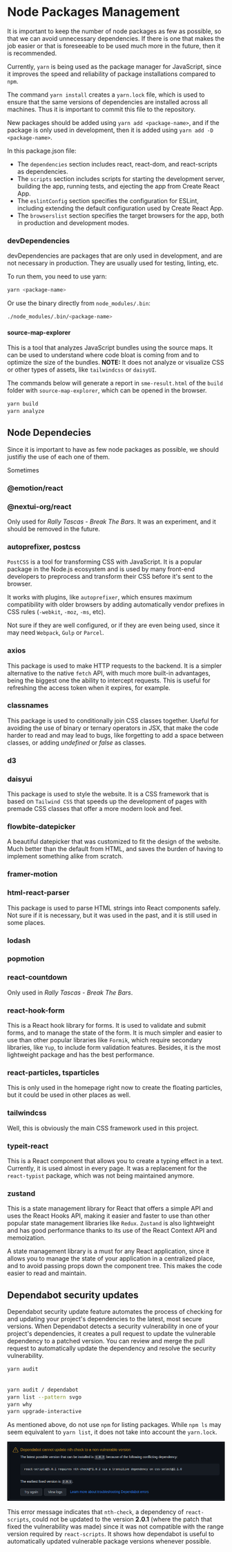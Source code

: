 
# Node Packages Management


It is important to keep the number of node packages as few as possible, so that we can avoid unnecessary dependencies. If there is one that makes the job easier or that is foreseeable to be used much more in the future, then it is recommended.

Currently, `yarn` is being used as the package manager for JavaScript, since it improves the speed and reliability of package installations compared to `npm`.

The command `yarn install` creates a `yarn.lock` file, which is used to ensure that the same versions of dependencies are installed across all machines. Thus it is important to commit this file to the repository.

New packages should be added using `yarn add <package-name>`, and if the package is only used in development, then it is added using `yarn add -D <package-name>`.


In this package.json file:

- The `dependencies` section includes react, react-dom, and react-scripts as dependencies.
- The `scripts` section includes scripts for starting the development server, building the app, running tests, and ejecting the app from Create React App.
- The `eslintConfig` section specifies the configuration for ESLint, including extending the default configuration used by Create React App.
- The `browserslist` section specifies the target browsers for the app, both in production and development modes.


### devDependencies

devDependencies are packages that are only used in development, and are not necessary in production. They are usually used for testing, linting, etc.

To run them, you need to use yarn:

```bash
yarn <package-name>
```
Or use the binary directly from `node_modules/.bin`:
```bash
./node_modules/.bin/<package-name>
```

#### source-map-explorer

This is a tool that analyzes JavaScript bundles using the source maps. It can be used to understand where code bloat is coming from and to optimize the size of the bundles.
**NOTE:** It does not analyze or visualize CSS or other types of assets, like `tailwindcss` or `daisyUI`.

The commands below will generate a report in `sme-result.html` of the `build` folder with `source-map-explorer`, which can be opened in the browser.

```bash
yarn build
yarn analyze
```

<!-- 
This error message indicates that there is an invalid version range specified in the package.json file of the react-typist package.

In this case, the version range "^0.14 || ^15.0 || ^16.0" is not a valid semver range. The || operator means "or", and the version range is trying to specify that the package is compatible with either version 0.14.x or versions 15.x.x or versions 16.x.x.
 -->



## Node Dependecies

Since it is important to have as few node packages as possible, we should justifiy the use of each one of them.

Sometimes

### @emotion/react


### @nextui-org/react

Only used for *Rally Tascas - Break The Bars*. It was an experiment, and it should be removed in the future.

### autoprefixer, postcss

`PostCSS` is a tool for transforming CSS with JavaScript. It is a popular package in the Node.js ecosystem and is used by many front-end developers to preprocess and transform their CSS before it's sent to the browser.

It works with plugins, like `autoprefixer`, which ensures maximum compatibility with older browsers by adding automatically vendor prefixes in CSS rules (`-webkit`, `-moz`, `-ms`, etc).

Not sure if they are well configured, or if they are even being used, since it may need `Webpack`, `Gulp` or `Parcel`.

### axios

This package is used to make HTTP requests to the backend. It is a simpler alternative to the native `fetch` API, with much more built-in advantages, being the biggest one the ability to intercept requests. This is useful for refreshing the access token when it expires, for example.

### classnames

This package is used to conditionally join CSS classes together. Useful for avoiding the use of binary or ternary operators in JSX, that make the code harder to read and may lead to bugs, like forgetting to add a space between classes, or adding *undefined* or *false* as classes.

### d3


### daisyui

This package is used to style the website. It is a CSS framework that is based on `Tailwind CSS` that speeds up the development of pages with premade CSS classes that offer a more modern look and feel.

### flowbite-datepicker

A beautiful datepicker that was customized to fit the design of the website. Much better than the default from HTML, and saves the burden of having to implement something alike from scratch.

### framer-motion


### html-react-parser

This package is used to parse HTML strings into React components safely. Not sure if it is necessary, but it was used in the past, and it is still used in some places.

### lodash


### popmotion


### react-countdown

Only used in *Rally Tascas - Break The Bars*. 

### react-hook-form

This is a React hook library for forms. It is used to validate and submit forms, and to manage the state of the form. It is much simpler and easier to use than other popular libraries like `Formik`, which require secondary libraries, like `Yup`, to include form validation features. Besides, it is the most lightweight package and has the best performance.

### react-particles, tsparticles

This is only used in the homepage right now to create the floating particles, but it could be used in other places as well.

### tailwindcss

Well, this is obviously the main CSS framework used in this project.

### typeit-react

This is a React component that allows you to create a typing effect in a text. Currently, it is used almost in every page. It was a replacement for the `react-typist` package, which was not being maintained anymore.

### zustand

This is a state management library for React that offers a simple API and uses the React Hooks API, making it easier and faster to use than other popular state management libraries like `Redux`. `Zustand` is also lightweight and has good performance thanks to its use of the React Context API and memoization.

A state management library is a must for any React application, since it allows you to manage the state of your application in a centralized place, and to avoid passing props down the component tree. This makes the code easier to read and maintain.


## Dependabot security updates

Dependabot security update feature automates the process of checking for and updating your project's dependencies to the latest, most secure versions. When Dependabot detects a security vulnerability in one of your project's dependencies, it creates a pull request to update the vulnerable dependency to a patched version. You can review and merge the pull request to automatically update the dependency and resolve the security vulnerability.


```bash
yarn audit
```

```bash

yarn audit / dependabot
yarn list --pattern svgo
yarn why
yarn upgrade-interactive
```

As mentioned above, do not use `npm` for listing packages. While `npm ls` may seem equivalent to `yarn list`, it does not take into account the `yarn.lock`.


![Dependabot Update Attempt](/docs/assets/images/package-management/dependabot-update-error.png)

This error message indicates that `nth-check`, a dependency of `react-scripts`, could not be updated to the version **2.0.1** (where the patch that fixed the vulnerability was made) since it was not compatible with the range version required by `react-scripts`. It shows how dependabot is useful to automatically updated vulnerable package versions whenever possible.
